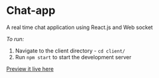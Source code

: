 # Chat-app
A real time chat application using React.js and Web socket

*To run:*
1. Navigate to the client directory - `cd client/`
2. Run `npm start` to start the development server

[Preview it live here](https://realtime-chat-app.netlify.com/)
